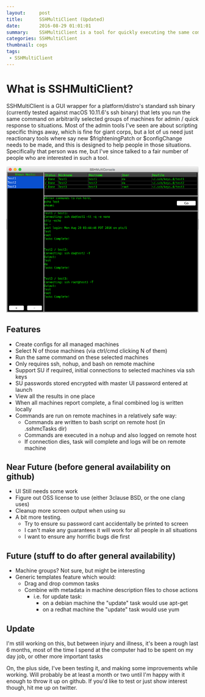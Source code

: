 ```yaml
---
layout:     post
title:      SSHMultiClient (Updated)
date:       2016-08-29 01:01:01
summary:    SSHMultiClient is a tool for quickly executing the same command to a large number of machines quickly and easily.
categories: SSHMultiClient
thumbnail: cogs
tags:
 - SSHMultiClient
---
```


# What is SSHMultiClient?

SSHMultiClient is a GUI wrapper for a platform/distro's standard ssh binary (currently tested against macOS 10.11.6's ssh binary) that lets you run the same command on arbitrarily selected groups of machines for admin / quick response to situations. 
Most of the admin tools I've seen are about scripting specific things away, which is fine for giant corps, but a lot of us need just reactionary tools where say new $frighteningPatch or $configChange needs to be made, and this is designed to help people in those situations.
Specifically that person was me, but I've since talked to a fair number of people who are interested in such a tool.


![Image](/images/SSHMultiClient-v0.5.png)


## Features

 * Create configs for all managed machines
 * Select N of those machines (via ctrl/cmd clicking N of them)
 * Run the same command on these selected machines
 * Only requires ssh, nohup, and bash on remote machine
 * Support SU if required, initial connections to selected machines via ssh keys
 * SU passwords stored encrypted with master UI password entered at launch
 * View all the results in one place
 * When all machines report complete, a final combined log is written locally
 * Commands are run on remote machines in a relatively safe way:
   * Commands are written to bash script on remote host (in .sshmcTasks dir)
   * Commands are executed in a nohup and also logged on remote host
   * If connection dies, task will complete and logs will be on remote machine


## Near Future (before general availability on github)

 * UI Still needs some work
 * Figure out OSS license to use (either 3clause BSD, or the one clang uses)
 * Cleanup more screen output when using su
 * A bit more testing. 
   * Try to ensure su password cant accidentally be printed to screen
   * I can't make any guarantees it will work for all people in all situations
   * I want to ensure any horrific bugs die first


## Future (stuff to do after general availability)
 
 * Machine groups? Not sure, but might be interesting
 * Generic templates feature which would:
   * Drag and drop common tasks
   * Combine with metadata in machine description files to chose actions
     * i.e. for update task:
       * on a debian machine the "update" task would use apt-get 
       * on a redhat machine the "update" task would use yum


## Update
I'm still working on this, but between injury and illness, it's been a rough last 6 months, most of the time I spend at the computer had to be spent on my day job, or other more important tasks

On, the plus side, I've been testing it, and making some improvements while working. Will probably be at least a month or two until I'm happy with it enough to throw it up on github. If you'd like to test or just show interest though, hit me up on twitter.
